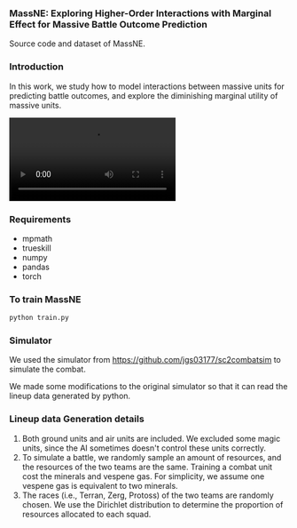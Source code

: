### MassNE: Exploring Higher-Order Interactions with Marginal Effect for Massive Battle Outcome Prediction

Source code and dataset of MassNE.

### Introduction

In this work, we study how to model interactions between massive units for predicting battle outcomes, and explore the diminishing marginal utility of massive units.

<video src="./demo.mp4"></video>

### Requirements

* mpmath
* trueskill 
* numpy 
* pandas
* torch

### To train MassNE

```python
python train.py
```



### Simulator 

We used the simulator from https://github.com/jgs03177/sc2combatsim to simulate the combat. 

We made some modifications to the original simulator so that it can read the lineup data generated by python.



### Lineup data Generation details

1. Both ground units and air units are included. We excluded some magic units, since the AI sometimes doesn't control these units correctly.
3. To simulate a battle, we randomly sample an amount of resources, and the resources of the two teams are the same. Training a combat unit cost the minerals and vespene gas. For simplicity, we assume one vespene gas is equivalent to two minerals.
4. The races (i.e., Terran, Zerg, Protoss) of the two teams are randomly chosen. We use the Dirichlet distribution to determine the proportion of resources allocated to each squad.
